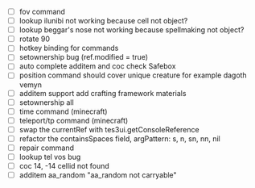 - [ ] fov command
- [ ] lookup ilunibi not working because cell not object?
- [ ] lookup beggar's nose not working because spellmaking not object?
- [ ] rotate 90
- [ ] hotkey binding for commands
- [ ] setownership bug (ref.modified = true)
- [ ] auto complete additem and coc check Safebox
- [ ] position command should cover unique creature for example dagoth vemyn
- [ ] additem support add crafting framework materials
- [ ] setownership all
- [ ] time command (minecraft)
- [ ] teleport/tp command (minecraft)
- [ ] swap the currentRef with tes3ui.getConsoleReference
- [ ] refactor the containsSpaces field, argPattern: s, n, sn, nn, nil
- [ ] repair command
- [ ] lookup tel vos bug
- [ ] coc 14, -14 cellid not found
- [ ] additem aa_random "aa_random not carryable"
